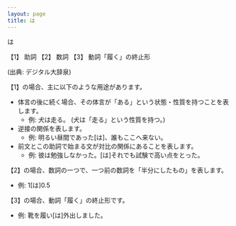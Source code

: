 ```yaml
---
layout: page
title: は
---
```

は

【1】 助詞
【2】 数詞
【3】 動詞「履く」の終止形

(出典: デジタル大辞泉)

【1】の場合、主に以下のような用途があります。

- 体言の後に続く場合、その体言が「ある」という状態・性質を持つことを表します。
  - 例: 犬は走る。 (犬は「走る」という性質を持つ。)
- 逆接の関係を表します。
  - 例: 明るい昼間であった[は]、誰もここへ来ない。
- 前文とこの助詞で始まる文が対比の関係にあることを表します。
  - 例: 彼は勉強しなかった。[は]それでも試験で高い点をとった。

【2】の場合、数詞の一つで、一つ前の数詞を「半分にしたもの」を表します。
 - 例: 1[は]0.5

【3】の場合、動詞「履く」の終止形です。
 - 例: 靴を履い[は]外出しました。